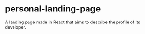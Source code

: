 # personal-landing-page
A landing page made in React that aims to describe the profile of its developer.
